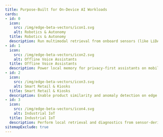```yaml
---
title: Purpose-Built for On-Device AI Workloads
cards:
- id: 0
  icon:
    src: /img/edge-beta-vectors/icon1.svg
    alt: Robotics & Autonomy
  title: Robotics & Autonomy
  description: Run multimodal retrieval from onboard sensors (like LiDAR, radar, and cameras) for real-time navigation and decision-making.
- id: 1
  icon:
    src: /img/edge-beta-vectors/icon2.svg
    alt: Offline Voice Assistants
  title: Offline Voice Assistants
  description: Power local memory for privacy-first assistants on mobile or embedded hardware, without relying on a persistent connection.
- id: 2
  icon:
    src: /img/edge-beta-vectors/icon3.svg
    alt: Smart Retail & Kiosks
  title: Smart Retail & Kiosks
  description: Enable product similarity and anomaly detection on edge terminals with limited or intermittent connectivity.
- id: 3
  icon:
    src: /img/edge-beta-vectors/icon4.svg
    alt: Industrial IoT
  title: Industrial IoT
  description: Perform local retrieval and diagnostics from sensor-derived embeddings in air-gapped or bandwidth-constrained environments.
sitemapExclude: true
---
```

